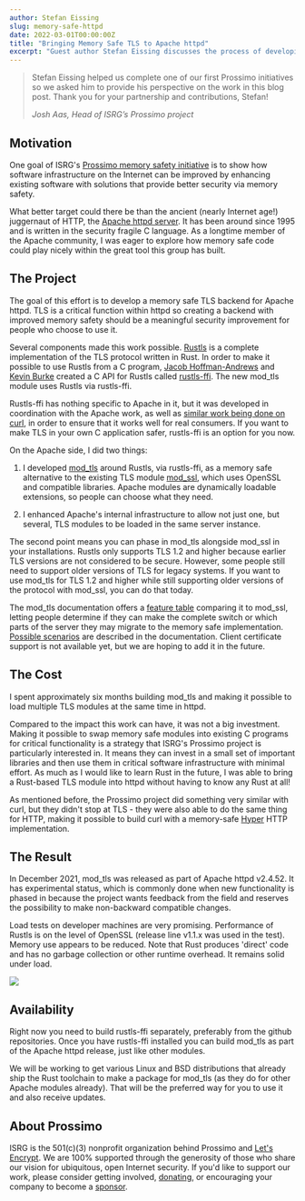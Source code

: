 ```yaml
---
author: Stefan Eissing
slug: memory-safe-httpd
date: 2022-03-01T00:00:00Z
title: "Bringing Memory Safe TLS to Apache httpd"
excerpt: "Guest author Stefan Eissing discusses the process of developing a memory safe TLS backend for Apache httpd. "
---
```





<div class="card border-0 pic-quote-right">
    <div class="pt-4">
        <blockquote class="blockquote">
            <span class="quote"></span>
            <div class="quote-text">
                <p class="font-italic lh-170">Stefan Eissing helped us complete one of our first Prossimo initiatives so we asked him to provide his perspective on the work in this blog post. Thank you for your partnership and contributions, Stefan! </p>
                <footer class="blockquote-footer"><cite title="Source Title">Josh Aas, Head of ISRG’s Prossimo project</cite></footer>
            </div>
        </blockquote>
    </div>
</div>



Motivation
----------

One goal of ISRG's [Prossimo memory safety initiative](https://www.memorysafety.org) is to show how software infrastructure on the Internet can be improved by enhancing existing software with solutions that provide better security via memory safety.

What better target could there be than the ancient (nearly Internet age!) juggernaut of HTTP, the [Apache httpd server](https://httpd.apache.org). It has been around since 1995 and is written in the security fragile C language. As a longtime member of the Apache community, I was eager to explore how memory safe code could play nicely within the great tool this group has built.

The Project
-----------

The goal of this effort is to develop a memory safe TLS backend for Apache httpd. TLS is a critical function within httpd so creating a backend with improved memory safety should be a meaningful security improvement for people who choose to use it.

Several components made this work possible. [Rustls](https://github.com/rustls/rustls) is a complete implementation of the TLS protocol written in Rust. In order to make it possible to use Rustls from a C program, [Jacob Hoffman-Andrews](https://github.com/jsha) and [Kevin Burke](https://kevin.burke.dev) created a C API for Rustls called [rustls-ffi](https://github.com/rustls/rustls-ffi). The new mod_tls module uses Rustls via rustls-ffi.

Rustls-ffi has nothing specific to Apache in it, but it was developed in coordination with the Apache work, as well as [similar work being done on curl](https://www.memorysafety.org/initiative/curl/), in order to ensure that it works well for real consumers. If you want to make TLS in your own C application safer, rustls-ffi is an option for you now.

On the Apache side, I did two things:

1.  I developed [mod_tls](https://github.com/abetterinternet/mod_tls) around Rustls, via rustls-ffi, as a memory safe alternative to the existing TLS module [mod_ssl](https://httpd.apache.org/docs/2.4/mod/mod_ssl.html), which uses OpenSSL and compatible libraries. Apache modules are dynamically loadable extensions, so people can choose what they need.

2.  I enhanced Apache's internal infrastructure to allow not just one, but several, TLS modules to be loaded in the same server instance.

The second point means you can phase in mod_tls alongside mod_ssl in your installations. Rustls only supports TLS 1.2 and higher because earlier TLS versions are not considered to be secure. However, some people still need to support older versions of TLS for legacy systems. If you want to use mod_tls for TLS 1.2 and higher while still supporting older versions of the protocol with mod_ssl, you can do that today.

The mod_tls documentation offers a [feature table](https://github.com/abetterinternet/mod_tls#comparison-with-mod_ssl) comparing it to mod_ssl, letting people determine if they can make the complete switch or which parts of the server they may migrate to the memory safe implementation. [Possible scenarios](https://github.com/abetterinternet/mod_tls#peace-and-harmony) are described in the documentation. Client certificate support is not available yet, but we are hoping to add it in the future.

The Cost
--------

I spent approximately six months building mod_tls and making it possible to load multiple TLS modules at the same time in httpd.

Compared to the impact this work can have, it was not a big investment. Making it possible to swap memory safe modules into existing C programs for critical functionality is a strategy that ISRG's Prossimo project is particularly interested in. It means they can invest in a small set of important libraries and then use them in critical software infrastructure with minimal effort. As much as I would like to learn Rust in the future, I was able to bring a Rust-based TLS module into httpd without having to know any Rust at all!

As mentioned before, the Prossimo project did something very similar with curl, but they didn't stop at TLS - they were also able to do the same thing for HTTP, making it possible to build curl with a memory-safe [Hyper](https://github.com/hyperium/hyper) HTTP implementation.

The Result
----------

In December 2021, mod_tls was released as part of Apache httpd v2.4.52. It has experimental status, which is commonly done when new functionality is phased in because the project wants feedback from the field and reserves the possibility to make non-backward compatible changes.

Load tests on developer machines are very promising. Performance of Rustls is on the level of OpenSSL (release line v1.1.x was used in the test). Memory use appears to be reduced. Note that Rust produces 'direct' code and has no garbage collection or other runtime overhead. It remains solid under load.

![](/images/blog/Blog-2022-03-01-Image1.png)

Availability
------------

Right now you need to build rustls-ffi separately, preferably from the github repositories. Once you have rustls-ffi installed you can build mod_tls as part of the Apache httpd release, just like other modules.

We will be working to get various Linux and BSD distributions that already ship the Rust toolchain to make a package for mod_tls (as they do for other Apache modules already). That will be the preferred way for you to use it and also receive updates.

About Prossimo
--------------

ISRG is the 501(c)(3) nonprofit organization behind Prossimo and [Let's Encrypt](https://letsencrypt.org/). We are 100% supported through the generosity of those who share our vision for ubiquitous, open Internet security. If you'd like to support our work, please consider getting involved, [donating](https://www.abetterinternet.org/donate/), or encouraging your company to become a [sponsor](https://www.abetterinternet.org/sponsor/).